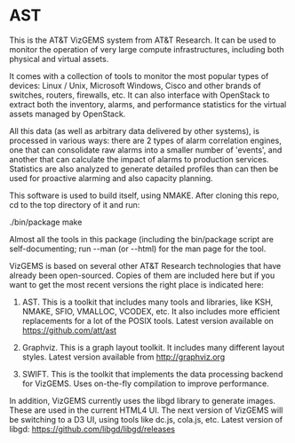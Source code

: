 AST
===

This is the AT&amp;T VizGEMS system from AT&amp;T Research.
It can be used to monitor the operation of very large compute infrastructures,
including both physical and virtual assets.

It comes with a collection of tools to monitor the most popular types of
devices: Linux / Unix, Microsoft Windows, Cisco and other brands of switches,
routers, firewalls, etc. It can also interface with OpenStack to extract
both the inventory, alarms, and performance statistics for the virtual assets
managed by OpenStack.

All this data (as well as arbitrary data delivered by other systems),
is processed in various ways: there are 2 types of alarm correlation engines,
one that can consolidate raw alarms into a smaller number of 'events',
and another that can calculate the impact of alarms to production services.
Statistics are also analyzed to generate detailed profiles than can then
be used for proactive alarming and also capacity planning.

This software is used to build itself, using NMAKE.
After cloning this repo, cd to the top directory of it and run:

./bin/package make

Almost all the tools in this package (including the bin/package script are
self-documenting; run <tool> --man (or --html) for the man page for the tool.

VizGEMS is based on several other AT&amp;T Research technologies that have
already been open-sourced. Copies of them are included here but if you
want to get the most recent versions the right place is indicated here:

1. AST. This is a toolkit that includes many tools and libraries,
like KSH, NMAKE, SFIO, VMALLOC, VCODEX, etc. It also includes more efficient
replacements for a lot of the POSIX tools.
Latest version available on https://github.com/att/ast

2. Graphviz. This is a graph layout toolkit. It includes many different
layout styles.
Latest version available from http://graphviz.org

3. SWIFT. This is the toolkit that implements the data processing backend
for VizGEMS. Uses on-the-fly compilation to improve performance.

In addition, VizGEMS currently uses the libgd library to generate images.
These are used in the current HTML4 UI. The next version of VizGEMS will
be switching to a D3 UI, using tools like dc.js, cola.js, etc.
Latest version of libgd: https://github.com/libgd/libgd/releases
